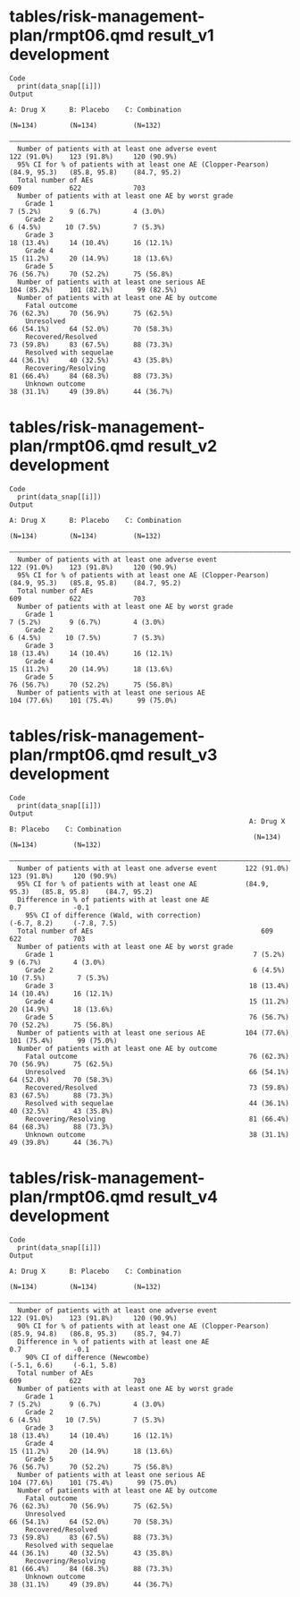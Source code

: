 # tables/risk-management-plan/rmpt06.qmd result_v1 development

    Code
      print(data_snap[[i]])
    Output
                                                                         A: Drug X      B: Placebo    C: Combination
                                                                          (N=134)        (N=134)         (N=132)    
      ——————————————————————————————————————————————————————————————————————————————————————————————————————————————
      Number of patients with at least one adverse event                122 (91.0%)    123 (91.8%)     120 (90.9%)  
      95% CI for % of patients with at least one AE (Clopper-Pearson)   (84.9, 95.3)   (85.8, 95.8)    (84.7, 95.2) 
      Total number of AEs                                                   609            622             703      
      Number of patients with at least one AE by worst grade                                                        
        Grade 1                                                           7 (5.2%)       9 (6.7%)        4 (3.0%)   
        Grade 2                                                           6 (4.5%)      10 (7.5%)        7 (5.3%)   
        Grade 3                                                          18 (13.4%)     14 (10.4%)      16 (12.1%)  
        Grade 4                                                          15 (11.2%)     20 (14.9%)      18 (13.6%)  
        Grade 5                                                          76 (56.7%)     70 (52.2%)      75 (56.8%)  
      Number of patients with at least one serious AE                   104 (85.2%)    101 (82.1%)      99 (82.5%)  
      Number of patients with at least one AE by outcome                                                            
        Fatal outcome                                                    76 (62.3%)     70 (56.9%)      75 (62.5%)  
        Unresolved                                                       66 (54.1%)     64 (52.0%)      70 (58.3%)  
        Recovered/Resolved                                               73 (59.8%)     83 (67.5%)      88 (73.3%)  
        Resolved with sequelae                                           44 (36.1%)     40 (32.5%)      43 (35.8%)  
        Recovering/Resolving                                             81 (66.4%)     84 (68.3%)      88 (73.3%)  
        Unknown outcome                                                  38 (31.1%)     49 (39.8%)      44 (36.7%)  

# tables/risk-management-plan/rmpt06.qmd result_v2 development

    Code
      print(data_snap[[i]])
    Output
                                                                         A: Drug X      B: Placebo    C: Combination
                                                                          (N=134)        (N=134)         (N=132)    
      ——————————————————————————————————————————————————————————————————————————————————————————————————————————————
      Number of patients with at least one adverse event                122 (91.0%)    123 (91.8%)     120 (90.9%)  
      95% CI for % of patients with at least one AE (Clopper-Pearson)   (84.9, 95.3)   (85.8, 95.8)    (84.7, 95.2) 
      Total number of AEs                                                   609            622             703      
      Number of patients with at least one AE by worst grade                                                        
        Grade 1                                                           7 (5.2%)       9 (6.7%)        4 (3.0%)   
        Grade 2                                                           6 (4.5%)      10 (7.5%)        7 (5.3%)   
        Grade 3                                                          18 (13.4%)     14 (10.4%)      16 (12.1%)  
        Grade 4                                                          15 (11.2%)     20 (14.9%)      18 (13.6%)  
        Grade 5                                                          76 (56.7%)     70 (52.2%)      75 (56.8%)  
      Number of patients with at least one serious AE                   104 (77.6%)    101 (75.4%)      99 (75.0%)  

# tables/risk-management-plan/rmpt06.qmd result_v3 development

    Code
      print(data_snap[[i]])
    Output
                                                                A: Drug X      B: Placebo    C: Combination
                                                                 (N=134)        (N=134)         (N=132)    
      —————————————————————————————————————————————————————————————————————————————————————————————————————
      Number of patients with at least one adverse event       122 (91.0%)    123 (91.8%)     120 (90.9%)  
      95% CI for % of patients with at least one AE            (84.9, 95.3)   (85.8, 95.8)    (84.7, 95.2) 
      Difference in % of patients with at least one AE                            0.7             -0.1     
        95% CI of difference (Wald, with correction)                          (-6.7, 8.2)     (-7.8, 7.5)  
      Total number of AEs                                          609            622             703      
      Number of patients with at least one AE by worst grade                                               
        Grade 1                                                  7 (5.2%)       9 (6.7%)        4 (3.0%)   
        Grade 2                                                  6 (4.5%)      10 (7.5%)        7 (5.3%)   
        Grade 3                                                 18 (13.4%)     14 (10.4%)      16 (12.1%)  
        Grade 4                                                 15 (11.2%)     20 (14.9%)      18 (13.6%)  
        Grade 5                                                 76 (56.7%)     70 (52.2%)      75 (56.8%)  
      Number of patients with at least one serious AE          104 (77.6%)    101 (75.4%)      99 (75.0%)  
      Number of patients with at least one AE by outcome                                                   
        Fatal outcome                                           76 (62.3%)     70 (56.9%)      75 (62.5%)  
        Unresolved                                              66 (54.1%)     64 (52.0%)      70 (58.3%)  
        Recovered/Resolved                                      73 (59.8%)     83 (67.5%)      88 (73.3%)  
        Resolved with sequelae                                  44 (36.1%)     40 (32.5%)      43 (35.8%)  
        Recovering/Resolving                                    81 (66.4%)     84 (68.3%)      88 (73.3%)  
        Unknown outcome                                         38 (31.1%)     49 (39.8%)      44 (36.7%)  

# tables/risk-management-plan/rmpt06.qmd result_v4 development

    Code
      print(data_snap[[i]])
    Output
                                                                         A: Drug X      B: Placebo    C: Combination
                                                                          (N=134)        (N=134)         (N=132)    
      ——————————————————————————————————————————————————————————————————————————————————————————————————————————————
      Number of patients with at least one adverse event                122 (91.0%)    123 (91.8%)     120 (90.9%)  
      90% CI for % of patients with at least one AE (Clopper-Pearson)   (85.9, 94.8)   (86.8, 95.3)    (85.7, 94.7) 
      Difference in % of patients with at least one AE                                     0.7             -0.1     
        90% CI of difference (Newcombe)                                                (-5.1, 6.6)     (-6.1, 5.8)  
      Total number of AEs                                                   609            622             703      
      Number of patients with at least one AE by worst grade                                                        
        Grade 1                                                           7 (5.2%)       9 (6.7%)        4 (3.0%)   
        Grade 2                                                           6 (4.5%)      10 (7.5%)        7 (5.3%)   
        Grade 3                                                          18 (13.4%)     14 (10.4%)      16 (12.1%)  
        Grade 4                                                          15 (11.2%)     20 (14.9%)      18 (13.6%)  
        Grade 5                                                          76 (56.7%)     70 (52.2%)      75 (56.8%)  
      Number of patients with at least one serious AE                   104 (77.6%)    101 (75.4%)      99 (75.0%)  
      Number of patients with at least one AE by outcome                                                            
        Fatal outcome                                                    76 (62.3%)     70 (56.9%)      75 (62.5%)  
        Unresolved                                                       66 (54.1%)     64 (52.0%)      70 (58.3%)  
        Recovered/Resolved                                               73 (59.8%)     83 (67.5%)      88 (73.3%)  
        Resolved with sequelae                                           44 (36.1%)     40 (32.5%)      43 (35.8%)  
        Recovering/Resolving                                             81 (66.4%)     84 (68.3%)      88 (73.3%)  
        Unknown outcome                                                  38 (31.1%)     49 (39.8%)      44 (36.7%)  

